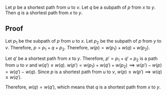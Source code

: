 Let $p$ be a shortest path from $u$ to $v$.
Let $q$ be a subpath of $p$ from $x$ to $y$.
Then $q$ is a shortest path from $x$ to $y$.

## Proof

Let $p_1$ be the subpath of $p$ from $u$ to $x$.
Let $p_2$ be the subpath of $p$ from $y$ to $v$.
Therefore, $p = p_1 + q + p_2$.
Therefore, $w(p) = w(p_1) + w(q) + w(p_2)$.

Let $q'$ be a shortest path from $x$ to $y$.
Therefore, $p' = p_1 + q' + p_2$ is a path from $u$ to $v$ and $w(q') \le w(q)$.
$w(p') = w(p_1) + w(q') + w(p_2) \implies w(p') - w(p) = w(q') - w(q)$.
Since $p$ is a shortest path from $u$ to $v$, $w(p) \le w(p') \implies w(q) \le w(q')$.

Therefore, $w(q) = w(q')$, which means that $q$ is a shortest path from $x$ to $y$.
